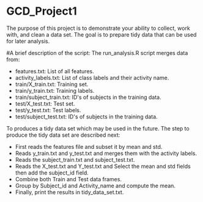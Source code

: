 # GCD_Project1
The purpose of this project is to demonstrate your ability to collect, work with, and clean a data set. The goal is to prepare tidy data that can be used for later analysis. 

#A brief description of the script:
The run_analysis.R script merges data from:  

* features.txt: List of all features.
* activity_labels.txt: List of class labels and their activity name.
* train/X_train.txt: Training set.
* train/y_train.txt: Training labels.
* train/subject_train.txt: ID's of subjects in the training data.
* test/X_test.txt: Test set.
* test/y_test.txt: Test labels.
* test/subject_test.txt: ID's of subjects in the training data.

To produces a tidy data set which may be used in the future. The step to produce the tidy data set are described next:

* First reads the features file and subset it by mean and std.
* Reads y_train.txt and y_test.txt and merges them with the activity labels.
* Reads the subject_train.txt and subject_test.txt.
* Reads the X_test.txt and Y_test.txt and Select the mean and std fields then add the subject_id field.
* Combine both Train and Test data frames.
* Group by Subject_id and Activity_name and compute the mean.
* Finally, print the results in tidy_data_set.txt.
